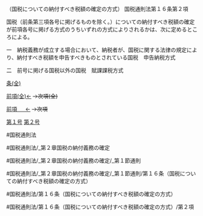 （国税についての納付すべき税額の確定の方式）
国税通則法第１６条第２項

国税（前条第三項各号に掲げるものを除く。）についての納付すべき税額の確定が前項各号に掲げる方式のうちいずれの方式によりされるかは、次に定めるところによる。

一　納税義務が成立する場合において、納税者が、国税に関する法律の規定により、納付すべき税額を申告すべきものとされている国税　申告納税方式

二　前号に掲げる国税以外の国税　賦課課税方式

[条(全)](国税通則法＿＿＿＿＿第１６条_.md)

[前項(全)←](国税通則法＿＿＿＿＿第１６条第１項_.md)  ~~→次項(全)~~

[前項 　 ←](国税通則法＿＿＿＿＿第１６条第１項.md)  ~~→次項~~

[第１号](国税通則法＿＿＿＿＿第１６条第２項第１号.md)  [第２号](国税通則法＿＿＿＿＿第１６条第２項第２号.md)  

#国税通則法

#国税通則法/_第２章国税の納付義務の確定

#国税通則法/_第２章国税の納付義務の確定/_第１節通則

#国税通則法/_第２章国税の納付義務の確定/_第１節通則/第１６条（国税についての納付すべき税額の確定の方式）

#国税通則法/第１６条（国税についての納付すべき税額の確定の方式）

#国税通則法/第１６条（国税についての納付すべき税額の確定の方式）/第２項


